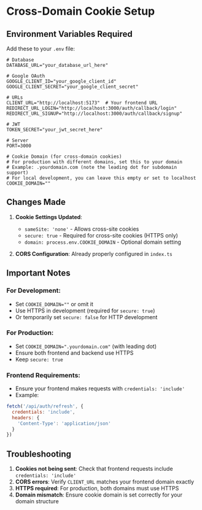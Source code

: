 # Cross-Domain Cookie Setup

## Environment Variables Required

Add these to your `.env` file:

```env
# Database
DATABASE_URL="your_database_url_here"

# Google OAuth
GOOGLE_CLIENT_ID="your_google_client_id"
GOOGLE_CLIENT_SECRET="your_google_client_secret"

# URLs
CLIENT_URL="http://localhost:5173"  # Your frontend URL
REDIRECT_URL_LOGIN="http://localhost:3000/auth/callback/login"
REDIRECT_URL_SIGNUP="http://localhost:3000/auth/callback/signup"

# JWT
TOKEN_SECRET="your_jwt_secret_here"

# Server
PORT=3000

# Cookie Domain (for cross-domain cookies)
# For production with different domains, set this to your domain
# Example: .yourdomain.com (note the leading dot for subdomain support)
# For local development, you can leave this empty or set to localhost
COOKIE_DOMAIN=""
```

## Changes Made

1. **Cookie Settings Updated**:
   - `sameSite: 'none'` - Allows cross-site cookies
   - `secure: true` - Required for cross-site cookies (HTTPS only)
   - `domain: process.env.COOKIE_DOMAIN` - Optional domain setting

2. **CORS Configuration**: Already properly configured in `index.ts`

## Important Notes

### For Development:
- Set `COOKIE_DOMAIN=""` or omit it
- Use HTTPS in development (required for `secure: true`)
- Or temporarily set `secure: false` for HTTP development

### For Production:
- Set `COOKIE_DOMAIN=".yourdomain.com"` (with leading dot)
- Ensure both frontend and backend use HTTPS
- Keep `secure: true`

### Frontend Requirements:
- Ensure your frontend makes requests with `credentials: 'include'`
- Example:
```javascript
fetch('/api/auth/refresh', {
  credentials: 'include',
  headers: {
    'Content-Type': 'application/json'
  }
})
```

## Troubleshooting

1. **Cookies not being sent**: Check that frontend requests include `credentials: 'include'`
2. **CORS errors**: Verify `CLIENT_URL` matches your frontend domain exactly
3. **HTTPS required**: For production, both domains must use HTTPS
4. **Domain mismatch**: Ensure cookie domain is set correctly for your domain structure 